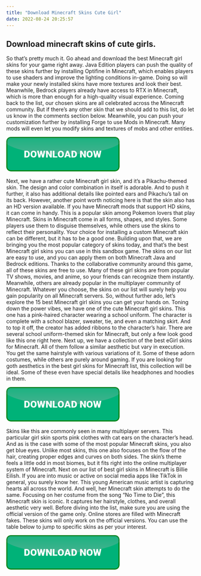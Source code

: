```yaml
---
title: "Download Minecraft Skins Cute Girl"
date: 2022-08-24 20:25:57
---
```


## Download minecraft skins of cute girls.

So that’s pretty much it. Go ahead and download the best Minecraft girl skins for your game right away. Java Edition players can push the quality of these skins further by installing Optifine in Minecraft, which enables players to use shaders and improve the lighting conditions in-game. Doing so will make your newly installed skins have more textures and look their best. Meanwhile, Bedrock players already have access to RTX in Minecraft, which is more than enough for a high-quality visual experience. Coming back to the list, our chosen skins are all celebrated across the Minecraft community. But if there’s any other skin that we should add to this list, do let us know in the comments section below. Meanwhile, you can push your customization further by installing Forge to use Mods in Minecraft. Many mods will even let you modify skins and textures of mobs and other entities.

[![button](https://github.com/minecraftbay/minecraftbay.github.io/blob/main/dlbutton.png?raw=true)](https://minecraftsync.com/download-minecraft-skin)


Next, we have a rather cute Minecraft girl skin, and it’s a Pikachu-themed skin. The design and color combination in itself is adorable. And to push it further, it also has additional details like pointed ears and Pikachu’s tail on its back. However, another point worth noticing here is that the skin also has an HD version available. If you have Minecraft mods that support HD skins, it can come in handy. This is a popular skin among Pokemon lovers that play Minecraft.
Skins in Minecraft come in all forms, shapes, and styles. Some players use them to disguise themselves, while others use the skins to reflect their personality. Your choice for installing a custom Minecraft skin can be different, but it has to be a good one. Building upon that, we are bringing you the most popular category of skins today, and that’s the best Minecraft girl skins you can use in this sandbox game. The skins on our list are easy to use, and you can apply them on both Minecraft Java and Bedrock editions. Thanks to the collaborative community around this game, all of these skins are free to use. Many of these girl skins are from popular TV shows, movies, and anime, so your friends can recognize them instantly. Meanwhile, others are already popular in the multiplayer community of Minecraft. Whatever you choose, the skins on our list will surely help you gain popularity on all Minecraft servers. So, without further ado, let’s explore the 15 best Minecraft girl skins you can get your hands on.
Toning down the power vibes, we have one of the cute Minecraft girl skins. This one has a pink-haired character wearing a school uniform. The character is complete with a school blazer, sweater, tie, and even a matching skirt. And to top it off, the creator has added ribbons to the character’s hair. There are several school uniform-themed skin for Minecraft, but only a few look good like this one right here.
Next up, we have a collection of the best eGirl skins for Minecraft. All of them follow a similar aesthetic but vary in execution. You get the same hairstyle with various variations of it. Some of these adorn costumes, while others are purely around gaming. If you are looking for goth aesthetics in the best girl skins for Minecraft list, this collection will be ideal. Some of these even have special details like headphones and hoodies in them.

[![button](https://github.com/minecraftbay/minecraftbay.github.io/blob/main/dlbutton.png?raw=true)](https://minecraftsync.com/download-minecraft-skin)


Skins like this are commonly seen in many multiplayer servers. This particular girl skin sports pink clothes with cat ears on the character’s head. And as is the case with some of the most popular Minecraft skins, you also get blue eyes. Unlike most skins, this one also focuses on the flow of the hair, creating proper edges and curves on both sides. The skin’s theme feels a little odd in most biomes, but it fits right into the online multiplayer system of Minecraft.
Next on our list of best girl skins in Minecraft is Billie Eilish. If you are into music or active on social media apps like TikTok in general, you surely know her. This young American music artist is capturing hearts all across the world. And well, her Minecraft skin attempts to do the same. Focusing on her costume from the song “No Time to Die”, this Minecraft skin is iconic. It captures her hairstyle, clothes, and overall aesthetic very well.
Before diving into the list, make sure you are using the official version of the game only. Online stores are filled with Minecraft fakes. These skins will only work on the official versions. You can use the table below to jump to specific skins as per your interest.


[![button](https://github.com/minecraftbay/minecraftbay.github.io/blob/main/dlbutton.png?raw=true)](https://minecraftsync.com/download-minecraft-skin)